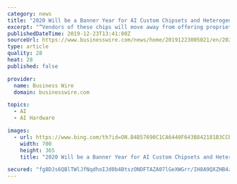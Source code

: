 ```yaml
---
category: news
title: "2020 Will be a Banner Year for AI Custom Chipsets and Heterogenous Computing; Quantum Computing Remains on the Far Horizon"
excerpt: "“Vendors of these chips will move away from offering proprietary software stacks and will start ... the technology complexity for their developers and help them focus on building efficient algorithms for the new AI and ML applications.” What won’t happen in 2020: Quantum computing: “Despite claims from Google in achieving quantum ..."
publishedDateTime: 2019-12-23T13:41:00Z
sourceUrl: https://www.businesswire.com/news/home/20191223005021/en/2020-Banner-Year-AI-Custom-Chipsets-Heterogenous
type: article
quality: 28
heat: 28
published: false

provider:
  name: Business Wire
  domain: businesswire.com

topics:
  - AI
  - AI Hardware

images:
  - url: https://www.bing.com/th?id=ON.B4B57690C1CA6440F643B842181B3CCB
    width: 700
    height: 365
    title: "2020 Will be a Banner Year for AI Custom Chipsets and Heterogenous Computing; Quantum Computing Remains on the Far Horizon"

secured: "fg8DJs6QBlTWlJfNqdhoIJd0b4BtszONDFTAZA07lGeXWGrr/IH8A9QXZHB4z3m8V3bFhLNMmMjF7wJWLZhZCYOjxyLQj632mMnWT/m6wy9x9XHOh5fD+90vtF6NZQd/IhLEdUc4Ct46thYsYrd+lLQz9pfz2hD9rHHm4dKPFl/sIhhjtVT0ao4DoW5Rw7ojlXPofr4EF+tRQghHb1mYU8M9v3LYg0gh0eOFZJKEu1XdgbeRNGR1H1oaX4rSqbnXQAtmAQaYdbwZCJIs5HuGxQ==;1J+QIWL+SU8QfH/zW5Empw=="
---
```


